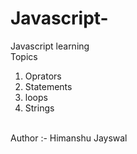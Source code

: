 # Javascript-
Javascript learning <br>
Topics
1. Oprators 
2. Statements 
3. loops
4. Strings 
<br>
Author :- Himanshu Jayswal 
